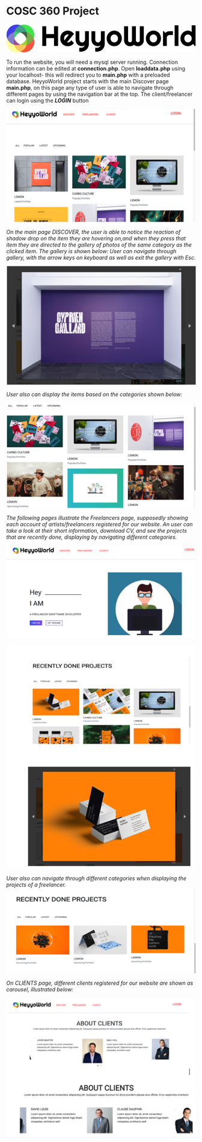 # COSC 360 Project


![logo](/images/logo.png)



  To run the website, you will need a mysql server running. Connection information can be edited at **connection.php**. Open **loaddata.php** using your localhost- this will redirect you to **main.php** with a preloaded database.
  HeyyoWorld project starts with the main Discover page **main.php**, on this page any type of user is able to navigate through different pages by using the navigation bar at the top. The client/freelancer can login using the _**LOGIN**_ button
  
  
  
![main](/images/readme_main.png)




*On the main page DISCOVER, the user is able to notice the reaction of shadow drop on the item they are hovering on,and when they press that item they are directed to the gallery of photos of the same category as the clicked item. The gallery is shown below:
User can navigate through gallery, with the arrow keys on keyboard as well as exit the gallery with Esc.*


![1](/images/readme1.png)

*User also can display the items based on the categories shown below:*


![2](/images/readme2.png)



*The following pages illustrate the Freelancers page, supposedly showing each account of artists/freelancers registered for our website. An user can take a look at their short information, download CV, and see the projects that are recently done, displaying by navigating different categories.*




![3](/images/readme3.png)



![5](/images/readme5.png)



*User also can navigate through different categories when displaying the projects of a freelancer.*
![6](/images/readme6.png)



*On CLIENTS page, different clients registered for our website are shown as carousel, illustrated below:*




![7](/images/readme7.png)
